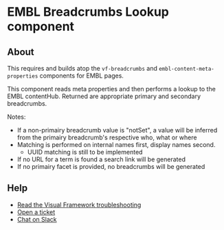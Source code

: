 # EMBL Breadcrumbs Lookup component

## About

This requires and builds atop the `vf-breadcrumbs` and
`embl-content-meta-properties` components for EMBL pages.

This component reads meta properties and then performs a lookup to the EMBL contentHub.
Returned are appropriate primary and secondary breadcrumbs.

Notes:

- If a non-primairy breadcrumb value is "notSet", a value will be inferred from the primairy breadcrumb's respective who, what or where
- Matching is performed on internal names first, display names second.
    - UUID matching is still to be implemented
- If no URL for a term is found a search link will be generated
- If no primairy facet is provided, no breadcrumbs will be generated

## Help

- [Read the Visual Framework troubleshooting](https://visual-framework.github.io/vf-welcome/troubleshooting/)
- [Open a ticket](https://github.com/visual-framework/vf-core/issues)
- [Chat on Slack](https://join.slack.com/t/visual-framework/shared_invite/enQtNDAxNzY0NDg4NTY0LWFhMjEwNGY3ZTk3NWYxNWVjOWQ1ZWE4YjViZmY1YjBkMDQxMTNlNjQ0N2ZiMTQ1ZTZiMGM4NjU5Y2E0MjM3ZGQ)
